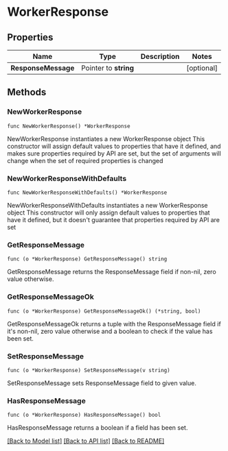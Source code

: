# WorkerResponse

## Properties

Name | Type | Description | Notes
------------ | ------------- | ------------- | -------------
**ResponseMessage** | Pointer to **string** |  | [optional] 

## Methods

### NewWorkerResponse

`func NewWorkerResponse() *WorkerResponse`

NewWorkerResponse instantiates a new WorkerResponse object
This constructor will assign default values to properties that have it defined,
and makes sure properties required by API are set, but the set of arguments
will change when the set of required properties is changed

### NewWorkerResponseWithDefaults

`func NewWorkerResponseWithDefaults() *WorkerResponse`

NewWorkerResponseWithDefaults instantiates a new WorkerResponse object
This constructor will only assign default values to properties that have it defined,
but it doesn't guarantee that properties required by API are set

### GetResponseMessage

`func (o *WorkerResponse) GetResponseMessage() string`

GetResponseMessage returns the ResponseMessage field if non-nil, zero value otherwise.

### GetResponseMessageOk

`func (o *WorkerResponse) GetResponseMessageOk() (*string, bool)`

GetResponseMessageOk returns a tuple with the ResponseMessage field if it's non-nil, zero value otherwise
and a boolean to check if the value has been set.

### SetResponseMessage

`func (o *WorkerResponse) SetResponseMessage(v string)`

SetResponseMessage sets ResponseMessage field to given value.

### HasResponseMessage

`func (o *WorkerResponse) HasResponseMessage() bool`

HasResponseMessage returns a boolean if a field has been set.


[[Back to Model list]](../README.md#documentation-for-models) [[Back to API list]](../README.md#documentation-for-api-endpoints) [[Back to README]](../README.md)


